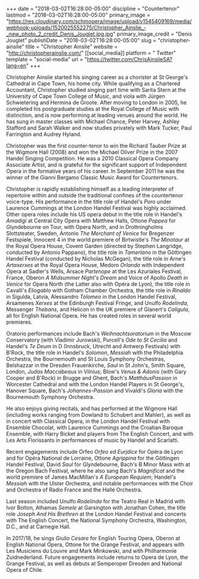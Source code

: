 +++
date = "2018-03-02T16:28:00-05:00"
discipline = "Countertenor"
lastmod = "2018-03-02T16:28:00-05:00"
primary_image = "https://res.cloudinary.com/schmopera/image/upload/v1545409169/media/webhook-uploads/1520025552275/Christopher_Ainslie_-_new_photo_2_credit_Denis_Jouglet.jpg.jpg"
primary_image_credit = "Denis Jouglet"
publishDate = "2018-03-02T16:28:00-05:00"
slug = "christopher-ainslie"
title = "Christopher Ainslie"
website = "http://christopherainslie.com/"
[[social_media]]
platform = " Twitter"
template = "social-media"
url = "https://twitter.com/ChrisAinslieSA?lang=en"
+++

Christopher Ainslie started his singing career as a chorister at St George's Cathedral in Cape Town, his home city. While qualifying as a Chartered Accountant, Christopher studied singing part time with Sarita Stern at the University of Cape Town College of Music, and viola with Jürgen Schwietering and Hermina de Groote. After moving to London in 2005, he completed his postgraduate studies at the Royal College of Music with distinction, and is now performing at leading venues around the world. He has sung in master classes with Michael Chance, Peter Harvey, Ashley Stafford and Sarah Walker and now studies privately with Mark Tucker, Paul Farrington and Audrey Hyland.

Christopher was the first counter-tenor to win the Richard Tauber Prize at the Wigmore Hall (2008) and won the Michael Oliver Prize in the 2007 Handel Singing Competition. He was a 2010 Classical Opera Company Associate Artist, and is grateful for the significant support of Independent Opera in the formative years of his career. In September 2011 he was the winner of the Gianni Bergamo Classic Music Award for Countertenors.

Christopher is rapidly establishing himself as a leading interpreter of repertoire within and outside the traditional confines of the countertenor voice-type. His performance in the title role of Handel's *Poro* under Laurence Cummings at the London Handel Festival was highly acclaimed. Other opera roles include his US opera debut in the title role in Handel's *Amadigi* at Central City Opera with Matthew Halls, Ottone *Poppea* for Glyndebourne on Tour, with Opera North, and in Drottningholms Slottsteater, Sweden, Antonio *The Merchant of Venice* for Bregenzer Festspiele, Innocent 4 in the world premiere of Birtwistle's *The Minotaur* at the Royal Opera House, Covent Garden (directed by Stephen Langridge, conducted by Antonio Pappano), the title role in *Tamerlano* in the Göttingen Handel Festival (conducted by Nicholas McGegan), the title role in Arne's *Artaxerxes* at the Royal Opera House, Medoro *Orlando* with Independent Opera at Sadler's Wells, Arsace *Partenope* at the Les Azuriales Festival, France, Oberon *A Midsummer Night's Dream* and Voice of Apollo *Death in Venice* for Opera North (the Latter also with Opéra de Lyon), the title role in Cavalli's *Eliogablo* with Gotham Chamber Orchestra, the title role in *Rinaldo* in Sigulda, Latvia, Alessandro *Tolomeo* in the London Handel Festival, Arsamenes *Xerxes* at the Edinburgh Festival Fringe, and Unulfo *Rodelinda*, Messenger *Thebans*, and Helicon in the UK premiere of Glanert's *Caligula*, all for English National Opera. He has created roles in several world premieres.

Oratorio	performances	include	Bach's *Weihnachtsoratorium* in the Moscow Conservatory (with Vladimir Jurowski), Purcell's *Ode to St Cecilia* and Handel's *Te Deum* in D (Innsbruck, Utrecht and Antwerp Festivals) with B'Rock, the title role in Handel's *Solomon*, *Messiah* with the Philadelphia Orchestra, the Bournemouth and St Louis Symphony Orchestras, Belshazzar in the Dresden Frauenkirche, *Saul* in St John's, Smith Square, London, *Judas Maccabeaus* in Vilnius; Blow's *Venus & Adonis* (with Gary Cooper and B'Rock) in Brugge and Ghent, Bach's *MatthäusPassion* in Worcester Cathedral and with the London Handel Players in St George's, Hanover Square, Bach's *Johannes-Passion* and Vivaldi's *Gloria* with the Bournemouth Symphony Orchestra.

He also enjoys giving recitals, and has performed at the Wigmore Hall (including works ranging from Dowland to Schubert and Mahler), as well as in concert with Classical Opera, in the London Handel Festival with Ensemble Chocolat, with Laurence Cummings and the Croatian Baroque Ensemble, with Harry Bicket and players from The English Concert, and with Les Arts Florissants in performances of music by Handel and Scarlatti.

Recent engagements include Orfeo *Orfeo ed Eurjdice* for Opéra de Lyon and for Opéra National de Lorraine, Ottone *Agrippina* for the Göttingen Handel Festival, David *Saul* for Glyndebourne, Bach's B Minor Mass with at the Oregon Bach Festival, where he also sang Bach's *Magnificat* and the world premiere of James MacMillan's *A European Requiem*; Handel's *Messiah* with the Ulster Orchestra, and notable performances with the Choir and Orchestra of Radio France and the Hallé Orchestra.

Last season included Unulfo *Rodelinda* for the Teatro Real in Madrid with Ivor Bolton, Athamas *Semele* at Garsington with Jonathan Cohen, the title role *Joseph And His Brethren* at the London Handel Festival and concerts with The English Concert, the National Symphony Orchestra, Washington, D.C., and at Carnegie Hall.

In 2017/18, he sings *Giulio Cesare* for English Touring Opera, Oberon at English National Opera, Ottone for the Grange Festival, and appears with Les Musiciens du Louvre and Mark Minkowski, and with Philharmonie Zuidnederland. Future engagements include returns to Opera de Lyon, the Grange Festival, as well as debuts at Semperoper Dresden and National Opera of Chile.

